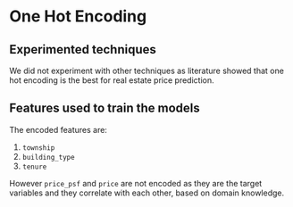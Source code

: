 # One Hot Encoding

## Experimented techniques
We did not experiment with other techniques as literature showed that one hot encoding is the best for real estate price prediction.

## Features used to train the models
The encoded features are:
1. `township`
2. `building_type`
3. `tenure`

However `price_psf` and `price` are not encoded as they are the target variables and they correlate with each other, based on domain knowledge.
